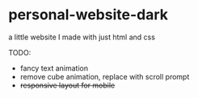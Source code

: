 # personal-website-dark
a little website I made with just html and css

TODO:
- fancy text animation
- remove cube animation, replace with scroll prompt
- ~~responsive layout for mobile~~
